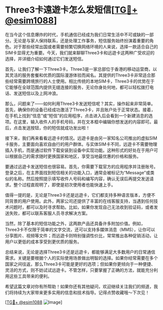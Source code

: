 # Three3卡遠遊卡怎么发短信[[TG💪+ @esim1088](https://t.me/s/esim1088)]

在当今这个信息爆炸的时代，手机通信已经成为我们日常生活中不可或缺的一部分。无论是与家人保持联系，还是处理工作事务，短信服务始终扮演着重要的角色。对于那些经常出国或者需要频繁切换网络环境的人来说，选择一款适合自己的SIM卡显得尤为重要。今天，我们就来聊聊Three3卡和远遊卡这两种广受欢迎的选择，并详细介绍如何通过它们发送短信。

首先，让我们了解一下Three3卡。Three3是一家总部位于香港的移动运营商，以其灵活的服务套餐和优质的国际漫游体验而闻名。其提供的Three3卡非常适合那些经常需要跨境旅行的人士使用。相比传统的本地SIM卡，Three3卡的优势在于它能够在全球范围内提供无缝连接的服务，无论你身处何地，都可以轻松拨打电话、发送短信以及上网冲浪。

那么，问题来了——如何利用Three3卡发送短信呢？其实，操作起来非常简单。首先，确保你的设备已经成功激活了Three3卡，并且账户处于正常状态。接着，在手机上找到“信息”或“短信”的应用程序，点击进入后会看到一个新建消息的选项。在这里，输入收件人的手机号码，并在文本框中编辑你想发送的内容即可。最后，点击发送按钮，你的短信就成功发出啦！

接下来，我们再来看看远遊卡的情况。远遊卡是由另一家知名公司推出的虚拟SIM卡服务，主要面向喜欢自由行的用户群体。与实体SIM卡不同，远遊卡不需要物理插入手机，而是通过软件下载安装到设备中实现功能。这种形式的好处在于用户可以根据自己的需求随时更换国家和地区，享受当地最优惠的价格和服务。

要通过远遊卡发送短信也很容易。首先，你需要下载官方的应用程序并注册账号。登录之后，在主界面找到短信相关的功能入口，通常会被标记为“Message”或类似的名称。然后按照提示填写收件人号码和编写内容，确认无误后再提交发送请求。整个过程直观明了，即使是初次使用者也能快速上手。

值得一提的是，无论是Three3卡还是远遊卡，它们都支持多种语言版本，方便不同背景的用户使用。此外，两家公司还提供了丰富的在线客服支持，当遇到任何技术问题时，都可以及时寻求帮助。比如，如果你发现自己无法收到验证码，或者发送失败，都可以联系客服人员寻求解决方案。

当然，除了基本的短信功能之外，这两款产品还具备许多附加价值。例如，Three3卡不仅限于简单的文字交流，还可以支持多媒体消息（MMS），让你可以分享图片、视频等文件；而远遊卡则特别强调性价比，常常推出各种促销活动，让用户以更低的成本享受到更优质的服务。

总结来说，无论是选择Three3卡还是远遊卡，都能够满足大多数用户的日常通信需求。关键是要根据个人的实际使用场景做出明智的选择。如果你经常需要在多个国家之间往返，那么Three3卡可能是更好的选项；但如果你更倾向于一种便捷、灵活的方式，则不妨试试远遊卡。不管怎样，只要掌握了正确的方法，就能充分利用这些工具带来的便利。

希望这篇文章对你有所帮助！如果你还有其他疑问，欢迎继续关注我们的频道，我们将持续为大家带来更多实用的信息和技术指导。记得点赞收藏哦～下次见！

[[TG💪+ @esim1088](https://t.me/s/esim1088) ![Image](https://i.postimg.cc/4NQfJmqS/Snipaste-2025-05-13-00-14-12.png)]